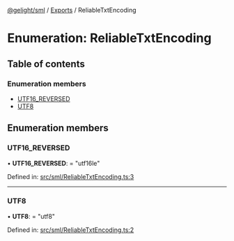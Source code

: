 [@gelight/sml](../README.md) / [Exports](../modules.md) / ReliableTxtEncoding

# Enumeration: ReliableTxtEncoding

## Table of contents

### Enumeration members

- [UTF16\_REVERSED](reliabletxtencoding.md#utf16_reversed)
- [UTF8](reliabletxtencoding.md#utf8)

## Enumeration members

### UTF16\_REVERSED

• **UTF16\_REVERSED**: = "utf16le"

Defined in: [src/sml/ReliableTxtEncoding.ts:3](https://github.com/GELight/sml/blob/346ca80/src/sml/ReliableTxtEncoding.ts#L3)

___

### UTF8

• **UTF8**: = "utf8"

Defined in: [src/sml/ReliableTxtEncoding.ts:2](https://github.com/GELight/sml/blob/346ca80/src/sml/ReliableTxtEncoding.ts#L2)
